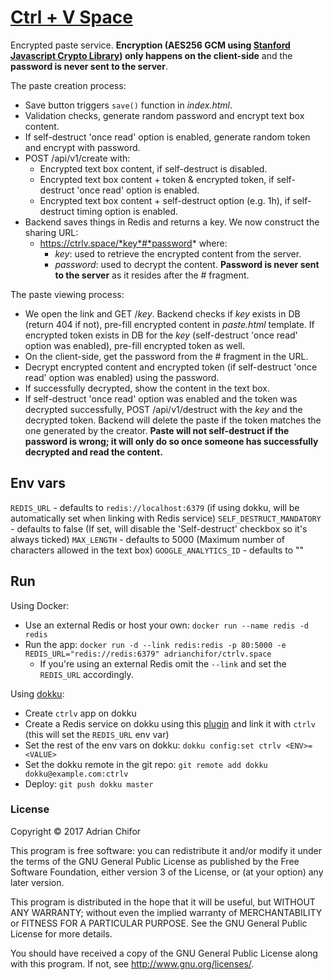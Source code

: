 # [Ctrl + V Space](https://ctrlv.space)

Encrypted paste service. **Encryption (AES256 GCM using [Stanford Javascript Crypto Library](http://bitwiseshiftleft.github.io/sjcl/)) only happens on the client-side** and the **password is never sent to the server**.

The paste creation process:
- Save button triggers `save()` function in *index.html*.
- Validation checks, generate random password and encrypt text box content.
- If self-destruct 'once read' option is enabled, generate random token and encrypt with password.
- POST /api/v1/create with:
    - Encrypted text box content, if self-destruct is disabled.
    - Encrypted text box content + token & encrypted token, if self-destruct 'once read' option is enabled.
    - Encrypted text box content + self-destruct option (e.g. 1h), if self-destruct timing option is enabled.
- Backend saves things in Redis and returns a key. We now construct the sharing URL:
    - https://ctrlv.space/*key*#*password* where:
        - *key*: used to retrieve the encrypted content from the server.
        - *password*: used to decrypt the content. **Password is never sent to the server** as it resides after the # fragment.

The paste viewing process:
- We open the link and GET /*key*. Backend checks if *key* exists in DB (return 404 if not), pre-fill encrypted content in *paste.html* template. If encrypted token exists in DB for the *key* (self-destruct 'once read' option was enabled), pre-fill encrypted token as well.
- On the client-side, get the password from the # fragment in the URL.
- Decrypt encrypted content and encrypted token (if self-destruct 'once read' option was enabled) using the password.
- If successfully decrypted, show the content in the text box.
- If self-destruct 'once read' option was enabled and the token was decrypted successfully, POST /api/v1/destruct with the *key* and the decrypted token. Backend will delete the paste if the token matches the one generated by the creator. **Paste will not self-destruct if the password is wrong; it will only do so once someone has successfully decrypted and read the content.**

## Env vars

`REDIS_URL` - defaults to `redis://localhost:6379` (if using dokku, will be automatically set when linking with Redis service)
`SELF_DESTRUCT_MANDATORY` - defaults to false (If set, will disable the 'Self-destruct' checkbox so it's always ticked)
`MAX_LENGTH` - defaults to 5000 (Maximum number of characters allowed in the text box)
`GOOGLE_ANALYTICS_ID` - defaults to ""

## Run

Using Docker:
* Use an external Redis or host your own: `docker run --name redis -d redis`
* Run the app: `docker run -d --link redis:redis -p 80:5000 -e REDIS_URL="redis://redis:6379" adrianchifor/ctrlv.space`
  * If you're using an external Redis omit the `--link` and set the `REDIS_URL` accordingly.

Using [dokku](http://dokku.viewdocs.io/dokku/):
* Create `ctrlv` app on dokku
* Create a Redis service on dokku using this [plugin](https://github.com/dokku/dokku-redis) and link it with `ctrlv` (this will set the `REDIS_URL` env var)
* Set the rest of the env vars on dokku: `dokku config:set ctrlv <ENV>=<VALUE>`
* Set the dokku remote in the git repo:
`git remote add dokku dokku@example.com:ctrlv`
* Deploy:
`git push dokku master`

### License

Copyright &copy; 2017 Adrian Chifor

This program is free software: you can redistribute it and/or modify
it under the terms of the GNU General Public License as published by
the Free Software Foundation, either version 3 of the License, or
(at your option) any later version.

This program is distributed in the hope that it will be useful,
but WITHOUT ANY WARRANTY; without even the implied warranty of
MERCHANTABILITY or FITNESS FOR A PARTICULAR PURPOSE.  See the
GNU General Public License for more details.

You should have received a copy of the GNU General Public License
along with this program. If not, see <http://www.gnu.org/licenses/>.
